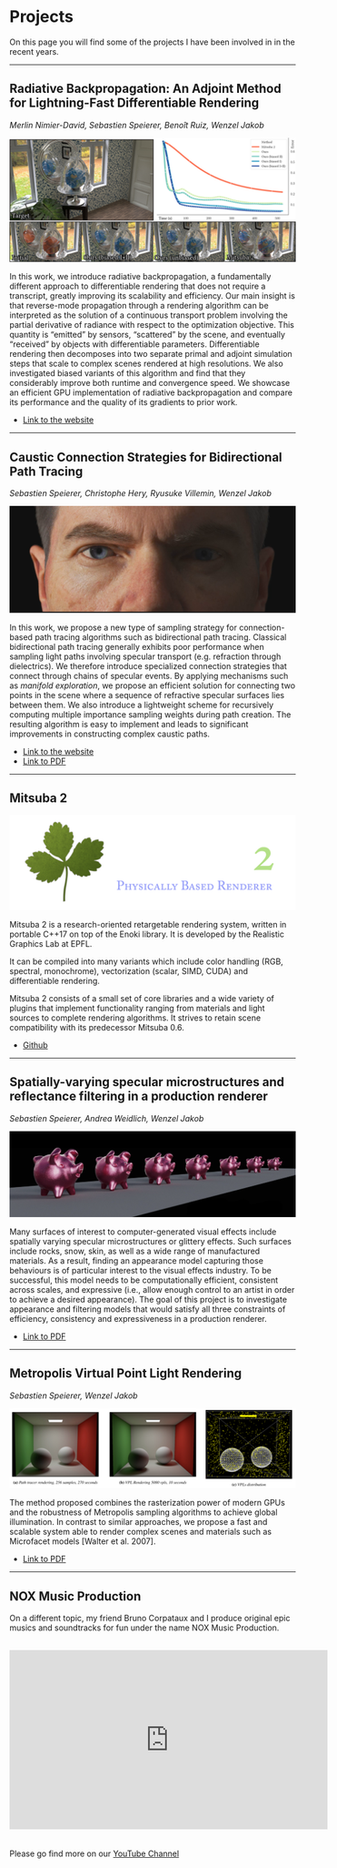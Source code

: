 # Projects

On this page you will find some of the projects I have been involved in in the recent years.

---

## Radiative Backpropagation: An Adjoint Method for Lightning-Fast Differentiable Rendering

*Merlin Nimier-David, Sebastien Speierer, Benoît Ruiz, Wenzel Jakob*

![paper tease](/resources/images/rb_teaser.png)


In this work, we introduce radiative backpropagation, a fundamentally different approach to differentiable rendering that does not require a transcript, greatly improving its scalability and efficiency. Our main insight is that reverse-mode propagation through a rendering algorithm can be interpreted as the solution of a continuous transport problem involving the partial derivative of radiance with respect to the optimization objective. This quantity is “emitted” by sensors, “scattered” by the scene, and eventually “received” by objects with differentiable parameters. Differentiable rendering then decomposes into two separate primal and adjoint simulation steps that scale to complex scenes rendered at high resolutions. We also investigated biased variants of this algorithm and find that they considerably improve both runtime and convergence speed. We showcase an efficient GPU implementation of radiative backpropagation and compare its performance and the quality of its gradients to prior work.

- [Link to the website](http://rgl.epfl.ch/publications/NimierDavid2020Radiative)

---

## Caustic Connection Strategies for Bidirectional Path Tracing

*Sebastien Speierer, Christophe Hery, Ryusuke Villemin, Wenzel Jakob*

![paper tease](/resources/images/caustic_paper_teaser.png)

In this work, we propose a new type of sampling strategy for connection-based path tracing algorithms such as bidirectional path tracing. Classical bidirectional path tracing generally exhibits poor performance when sampling light paths involving specular transport (e.g. refraction through dielectrics). We therefore introduce specialized connection strategies that connect through chains of specular events. By applying mechanisms such as *manifold exploration*, we propose an efficient solution for connecting two points in the scene where a sequence of refractive specular surfaces lies between them. We also introduce a lightweight scheme for recursively computing multiple importance sampling weights during path creation. The resulting algorithm is easy to implement and leads to significant improvements in constructing complex caustic paths.

- [Link to the website](https://graphics.pixar.com/library/CausticConnections/)
- [Link to PDF](https://graphics.pixar.com/library/CausticConnections/paper.pdf)

---

## Mitsuba 2

![paper tease](/resources/images/mitsuba-logo.png)

Mitsuba 2 is a research-oriented retargetable rendering system, written in portable C++17 on top of the Enoki library. It is developed by the Realistic Graphics Lab at EPFL.

It can be compiled into many variants which include color handling (RGB, spectral, monochrome), vectorization (scalar, SIMD, CUDA) and differentiable rendering.

Mitsuba 2 consists of a small set of core libraries and a wide variety of plugins that implement functionality ranging from materials and light sources to complete rendering algorithms. It strives to retain scene compatibility with its predecessor Mitsuba 0.6.

- [Github](https://github.com/mitsuba-renderer/mitsuba2/)

---

## Spatially-varying specular microstructures and reflectance filtering in a production renderer

*Sebastien Speierer, Andrea Weidlich, Wenzel Jakob*

![paper tease](/resources/images/thesis_teaser.png)

Many surfaces of interest to computer-generated visual effects include spatially varying specular microstructures or glittery effects. Such surfaces include rocks, snow, skin, as well as a wide range of manufactured materials. As a result, finding an appearance model capturing those behaviours is of particular interest to the visual effects industry. To be successful, this model needs to be computationally efficient, consistent across scales, and expressive (i.e., allow enough control to an artist in order to achieve a desired appearance). The goal of this project is to investigate appearance and filtering models that would satisfy all three constraints of
efficiency, consistency and expressiveness in a production renderer.

- [Link to PDF](/resources/pdf/Master_Thesis-SebastienSpeierer.pdf)

---

## Metropolis Virtual Point Light Rendering

*Sebastien Speierer, Wenzel Jakob*

![paper tease](/resources/images/vpl_teaser.png)

The method proposed combines the rasterization power of modern GPUs and the robustness of Metropolis sampling algorithms to achieve global illumination. In contrast to similar approaches, we propose a fast and scalable system able to render complex scenes and materials such as Microfacet models [Walter
et al. 2007].

- [Link to PDF](/resources/pdf/metropolis_vpl.pdf)

---

## NOX Music Production

<!-- ![nox logo](/resources/images/NOX_logo_rect.png) -->

On a different topic, my friend Bruno Corpataux and I produce original epic musics and soundtracks for fun under the name NOX Music Production.

<div style="text-align:center">
<br>
<iframe width="560" height="315" src="https://www.youtube.com/embed/V-d9iiIfljo" frameborder="0" allow="accelerometer; autoplay; encrypted-media; gyroscope; picture-in-picture" allowfullscreen>
</iframe>
<br>
<br>
</div>

Please go find more on our [YouTube Channel](https://www.youtube.com/channel/UCAwPm4lg0w-str_u6yCCbmA)
